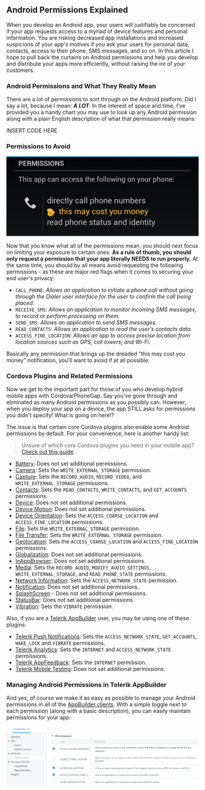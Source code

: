 ## Android Permissions Explained

When you develop an Android app, your users will justifiably be concerned if your app requests access to a myriad of device features and personal information. You are risking decreased app installations and increased suspicions of your app's motives if you ask your users for personal data, contacts, access to their phone, SMS messages, and so on. In this article I hope to pull back the curtains on Android permissions and help you develop and distribute your apps more efficiently, without raising the ire of your customers.

### Android Permissions and What They Really Mean

There are a lot of permissions to sort through on the Android platform. Did I say a lot, because I mean: ***A LOT***. In the interest of space and time, I've provided you a handy chart you may use to look up any Android permission along with a plain English description of what that permission really means:

INSERT CODE HERE

### Permissions to Avoid

![this may cost you money](cost-money.png)

Now that you know what all of the permissions mean, you should next focus on limiting your exposure to certain ones. **As a rule of thumb, you should only request a permission that your app literally NEEDS to run properly.** At the same time, you should by all means avoid requesting the following permissions - as these are major red flags when it comes to securing your end user's privacy:

- `CALL_PHONE`: *Allows an application to initiate a phone call without going through the Dialer user interface for the user to confirm the call being placed.*
- `RECEIVE_SMS`: *Allows an application to monitor incoming SMS messages, to record or perform processing on them.*
- `SEND_SMS`: *Allows an application to send SMS messages.*
- `READ_CONTACTS`: *Allows an application to read the user's contacts data.*
- `ACCESS_FINE_LOCATION`: *Allows an app to access precise location from location sources such as GPS, cell towers, and Wi-Fi.*

Basically any permission that brings up the dreaded "this may cost you money" notification, you'll want to avoid if at all possible.

### Cordova Plugins and Related Permissions

Now we get to the important part for those of you who develop hybrid mobile apps with Cordova/PhoneGap. Say you've gone through and eliminated as many Android permissions as you possibly can. However, when you deploy your app on a device, the app STILL asks for permissions you didn't specify! What is going on here!?

The issue is that certain core Cordova plugins also enable some Android permissions by default. For your convenience, here is another handy list:

> Unsure of which core Cordova plugins you need in your mobile app? [Check out this guide](http://developer.telerik.com/featured/which-core-phonegapcordova-plugins-do-i-need/).

- [Battery](https://github.com/apache/cordova-plugin-battery-status/blob/master/doc/index.md): Does not set additional permissions.
- [Camera](https://github.com/apache/cordova-plugin-camera/blob/master/doc/index.md): Sets the `WRITE_EXTERNAL_STORAGE` permission.
- [Capture](https://github.com/apache/cordova-plugin-media-capture/blob/master/doc/index.md): Sets the `RECORD_AUDIO`, `RECORD_VIDEO`, and `WRITE_EXTERNAL_STORAGE` permissions.
- [Contacts](https://github.com/apache/cordova-plugin-contacts/blob/master/doc/index.md): Sets the `READ_CONTACTS`, `WRITE_CONTACTS`, and `GET_ACCOUNTS` permissions.
- [Device](https://github.com/apache/cordova-plugin-device/blob/master/doc/index.md): Does not set additional permissions.
- [Device Motion](https://github.com/apache/cordova-plugin-device-motion/blob/master/doc/index.md): Does not set additional permissions.
- [Device Orientation](https://github.com/apache/cordova-plugin-device-orientation/blob/master/doc/index.md): Sets the `ACCESS_COARSE_LOCATION` and `ACCESS_FINE_LOCATION` permissions.
- [File](https://github.com/apache/cordova-plugin-file/blob/master/doc/index.md): Sets the `WRITE_EXTERNAL_STORAGE` permission.
- [File Transfer](https://github.com/apache/cordova-plugin-file-transfer/blob/master/doc/index.md): Sets the `WRITE_EXTERNAL_STORAGE` permission.
- [Geolocation](https://github.com/apache/cordova-plugin-geolocation/blob/master/doc/index.md): Sets the `ACCESS_COARSE_LOCATION` and `ACCESS_FINE_LOCATION` permissions.
- [Globalization](https://github.com/apache/cordova-plugin-globalization/blob/master/doc/index.md): Does not set additional permissions.
- [InAppBrowser](https://github.com/apache/cordova-plugin-inappbrowser/blob/master/doc/index.md): Does not set additional permissions.
- [Media](https://github.com/apache/cordova-plugin-media/blob/master/doc/index.md): Sets the `RECORD_AUDIO`, `MODIFY_AUDIO_SETTINGS`, `WRITE_EXTERNAL_STORAGE`, and `READ_PHONE_STATE` permissions.
- [Network Information](https://github.com/apache/cordova-plugin-network-information/blob/master/doc/index.md): Sets the `ACCESS_NETWORK_STATE` permission.
- [Notification](https://github.com/apache/cordova-plugin-dialogs/blob/master/doc/index.md): Does not set additional permissions.
- [SplashScreen](https://github.com/apache/cordova-plugin-splashscreen/blob/master/doc/index.md) - Does not set additional permissions.
- [StatusBar](https://github.com/apache/cordova-plugin-statusbar/blob/master/doc/index.md): Does not set additional permissions.
- [Vibration](https://github.com/apache/cordova-plugin-vibration/blob/master/doc/index.md): Sets the `VIBRATE` permission.

Also, if you are a [Telerik AppBuilder](http://www.telerik.com/appbuilder) user, you may be using one of these plugins:

- [Telerik Push Notifications](http://plugins.telerik.com/plugin/pushnotification): Sets the `ACCESS_NETWORK_STATE`, `GET_ACCOUNTS`, `WAKE_LOCK` and `VIBRATE` permissions.
- [Telerik Analytics](http://www.telerik.com/analytics): Sets the `INTERNET` and `ACCESS_NETWORK_STATE` permissions.
- [Telerik AppFeedback](http://www.telerik.com/appfeedback): Sets the `INTERNET` permission.
- [Telerik Mobile Testing](http://www.telerik.com/mobile-testing): Does not set additional permissions.

### Managing Android Permissions in Telerik AppBuilder

And yes, of course we make it as easy as possible to manage your Android permissions in all of the [AppBuilder clients](http://www.telerik.com/appbuilder/in-browser-client). With a simple toggle next to each permission (along with a basic description), you can easily maintain permissions for your app:

![android permissions in appbuilder](appbuilder-android-perm.png)